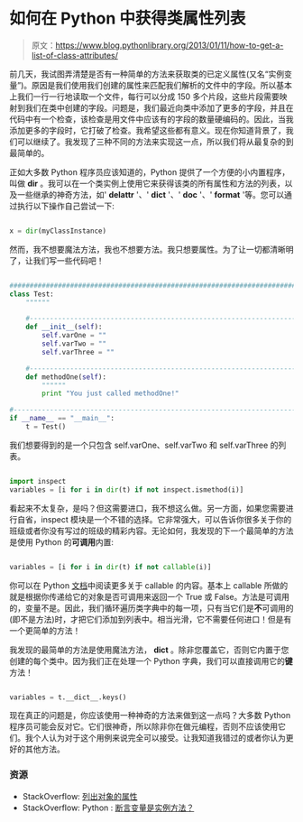 # 如何在 Python 中获得类属性列表

> 原文：<https://www.blog.pythonlibrary.org/2013/01/11/how-to-get-a-list-of-class-attributes/>

前几天，我试图弄清楚是否有一种简单的方法来获取类的已定义属性(又名“实例变量”)。原因是我们使用我们创建的属性来匹配我们解析的文件中的字段。所以基本上我们一行一行地读取一个文件，每行可以分成 150 多个片段，这些片段需要映射到我们在类中创建的字段。问题是，我们最近向类中添加了更多的字段，并且在代码中有一个检查，该检查是用文件中应该有的字段的数量硬编码的。因此，当我添加更多的字段时，它打破了检查。我希望这些都有意义。现在你知道背景了，我们可以继续了。我发现了三种不同的方法来实现这一点，所以我们将从最复杂的到最简单的。

正如大多数 Python 程序员应该知道的，Python 提供了一个方便的小内置程序，叫做 **dir** 。我可以在一个类实例上使用它来获得该类的所有属性和方法的列表，以及一些继承的神奇方法，如' __delattr__ '、' __dict__ '、' __doc__ '、' __format__ '等。您可以通过执行以下操作自己尝试一下:

```py

x = dir(myClassInstance)

```

然而，我不想要魔法方法，我也不想要方法。我只想要属性。为了让一切都清晰明了，让我们写一些代码吧！

```py

########################################################################
class Test:
    """"""

    #----------------------------------------------------------------------
    def __init__(self):
        self.varOne = ""
        self.varTwo = ""
        self.varThree = ""

    #----------------------------------------------------------------------
    def methodOne(self):
        """"""
        print "You just called methodOne!"

#----------------------------------------------------------------------            
if __name__ == "__main__":
    t = Test()

```

我们想要得到的是一个只包含 self.varOne、self.varTwo 和 self.varThree 的列表。

```py

import inspect
variables = [i for i in dir(t) if not inspect.ismethod(i)]

```

看起来不太复杂，是吗？但这需要进口，我不想这么做。另一方面，如果您需要进行自省，inspect 模块是一个不错的选择。它非常强大，可以告诉你很多关于你的班级或者你没有写过的班级的精彩内容。无论如何，我发现的下一个最简单的方法是使用 Python 的**可调用**内置:

```py

variables = [i for i in dir(t) if not callable(i)]

```

你可以在 Python [文档](http://docs.python.org/2/library/functions.html#callable)中阅读更多关于 callable 的内容。基本上 callable 所做的就是根据你传递给它的对象是否可调用来返回一个 True 或 False。方法是可调用的，变量不是。因此，我们循环遍历类字典中的每一项，只有当它们是**不**可调用的(即不是方法)时，才把它们添加到列表中。相当光滑，它不需要任何进口！但是有一个更简单的方法！

我发现的最简单的方法是使用魔法方法， **__dict__** 。除非您覆盖它，否则它内置于您创建的每个类中。因为我们正在处理一个 Python 字典，我们可以直接调用它的**键**方法！

```py

variables = t.__dict__.keys()

```

现在真正的问题是，你应该使用一种神奇的方法来做到这一点吗？大多数 Python 程序员可能会反对它。它们很神奇，所以除非你在做元编程，否则不应该使用它们。我个人认为对于这个用例来说完全可以接受。让我知道我错过的或者你认为更好的其他方法。

### 资源

*   StackOverflow: [列出对象的属性](http://stackoverflow.com/questions/2675028/list-attributes-of-an-object)
*   StackOverflow: Python : [断言变量是实例方法？](http://stackoverflow.com/q/1259963/393194)
